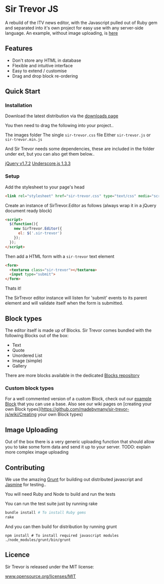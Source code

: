 # Sir Trevor JS

A rebuild of the ITV news editor, with the Javascript pulled out of Ruby gem and separated into it's own project for easy use with any server-side language. 
An example, without image uploading, is [here](http://madebymany.github.com/sir-trevor-js/)

## Features

- Don't store any HTML in database
- Flexible and intuitive interface
- Easy to extend / customise
- Drag and drop block re-ordering


## Quick Start
### Installation

Download the latest distribution via the [downloads page](https://github.com/madebymany/sir-trevor-js/downloads)

You then need to drag the following into your project..

The images folder
The single `sir-trevor.css` file
Either `sir-trevor.js` or `sir-trevor.min.js`

And Sir Trevor needs some dependencies, these are included in the folder under ext, but you can also get them below..

[jQuery v1.7.2](https://raw.github.com/madebymany/sir-trevor-js/master/public/javascripts/jquery.js)
[Underscore.js 1.3.3](https://github.com/madebymany/sir-trevor-js/blob/master/public/javascripts/underscore.js)

### Setup

Add the stylesheet to your page's head

``` html
<link rel="stylesheet" href="sir-trevor.css" type="text/css" media="screen" charset="utf-8">
```

Create an instance of SirTrevor.Editor as follows (always wrap it in a jQuery document ready block)

``` html
<script>
  $(function(){
    new SirTrevor.Editor({
      el: $('.sir-trevor')
    });
  });
</script>
```

Then add a HTML form with a `sir-trevor` text element

``` html
<form>
  <textarea class="sir-trevor"></textarea>
  <input type="submit">
</form>
```

Thats it!

The SirTrevor editor instance will listen for 'submit' events to its parent element and will validate itself when the form is submitted.


## Block types

The editor itself is made up of Blocks. Sir Trevor comes bundled with the following Blocks out of the box:

- Text
- Quote
- Unordered List
- Image (simple)
- Gallery

There are more blocks available in the dedicated [Blocks repository](https://github.com/madebymany/sir-trevor-blocks)

### Custom block types

For a well commented version of a custom Block, check out our [example Block](https://github.com/madebymany/sir-trevor-js/blob/master/examples/javascript/example_block.js) that you can use a base.
Also see our wiki pages on [creating your own Block types](https://github.com/madebymany/sir-trevor-js/wiki/Creating your own Block types)


## Image Uploading

Out of the box there is a very generic uploading function that should allow you to take some form data and send it up to your server. 
TODO: explain more complex image uploading


## Contributing

We use the amazing [Grunt](https://github.com/gruntjs/grunt) for building out distributed javascript and [Jasmine](http://pivotal.github.com/jasmine/) for testing..

You will need Ruby and Node to build and run the tests

You can run the test suite just by running rake

``` bash
bundle install # To install Ruby gems
rake
```

And you can then build for distribution by running grunt

```
npm install # To install required javascript modules
./node_modules/grunt/bin/grunt
```


## Licence

Sir Trevor is released under the MIT license:

www.opensource.org/licenses/MIT
